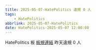 ```yaml
---
title: 2025-05-07-HatePolitics 違規 0 人
tags:
    - HatePolitics
abbrlink: 2025-05-07-HatePolitics
date: HatePolitics-2025-05-07 12:00:00
---
```

HatePolitics 板 [板規連結](https://www.ptt.cc/bbs/HatePolitics/M.1617115262.A.D60.html)
昨天違規 0 人
